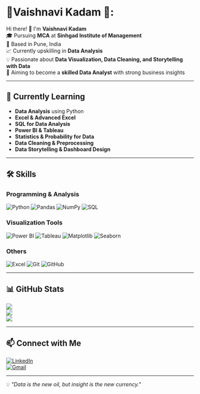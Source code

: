 # 💫Vaishnavi Kadam 💫:
Hi there! 👋 I'm **Vaishnavi Kadam**  
🎓 Pursuing **MCA** at **Sinhgad Institute of Management**  
📍 Based in Pune, India  
📈 Currently upskilling in **Data Analysis**  
💡 Passionate about **Data Visualization, Data Cleaning, and Storytelling with Data**  
🚀 Aiming to become a **skilled Data Analyst** with strong business insights

---

## 🌱 Currently Learning
- **Data Analysis** using Python
- **Excel & Advanced Excel**
- **SQL for Data Analysis**
- **Power BI & Tableau**
- **Statistics & Probability for Data**
- **Data Cleaning & Preprocessing**
- **Data Storytelling & Dashboard Design**

---

## 🛠 Skills
### Programming & Analysis
![Python](https://img.shields.io/badge/Python-3776AB?style=for-the-badge&logo=python&logoColor=white)
![Pandas](https://img.shields.io/badge/Pandas-150458?style=for-the-badge&logo=pandas&logoColor=white)
![NumPy](https://img.shields.io/badge/Numpy-013243?style=for-the-badge&logo=numpy&logoColor=white)
![SQL](https://img.shields.io/badge/SQL-4479A1?style=for-the-badge&logo=postgresql&logoColor=white)

### Visualization Tools
![Power BI](https://img.shields.io/badge/Power%20BI-F2C811?style=for-the-badge&logo=powerbi&logoColor=black)
![Tableau](https://img.shields.io/badge/Tableau-E97627?style=for-the-badge&logo=tableau&logoColor=white)
![Matplotlib](https://img.shields.io/badge/Matplotlib-003B57?style=for-the-badge&logo=python&logoColor=white)
![Seaborn](https://img.shields.io/badge/Seaborn-4E97A5?style=for-the-badge&logo=python&logoColor=white)

### Others
![Excel](https://img.shields.io/badge/Excel-217346?style=for-the-badge&logo=microsoft-excel&logoColor=white)
![Git](https://img.shields.io/badge/Git-F05032?style=for-the-badge&logo=git&logoColor=white)
![GitHub](https://img.shields.io/badge/GitHub-121011?style=for-the-badge&logo=github&logoColor=white)

---

## 📊 GitHub Stats
![](https://github-readme-stats.vercel.app/api?username=Vaishnavi-Kadam&theme=radical&hide_border=false&include_all_commits=true&count_private=true)  
![](https://github-readme-streak-stats.herokuapp.com/?user=Vaishnavi-Kadam&theme=radical&hide_border=false)  
![](https://github-readme-stats.vercel.app/api/top-langs/?username=Vaishnavi-Kadam&theme=radical&hide_border=false&layout=compact)

---

## 📫 Connect with Me
[![LinkedIn](https://img.shields.io/badge/LinkedIn-blue?style=for-the-badge&logo=linkedin)](https://www.linkedin.com/)  
[![Gmail](https://img.shields.io/badge/Email-D14836?style=for-the-badge&logo=gmail&logoColor=white)](mailto:youremail@example.com)

---

💡 *"Data is the new oil, but insight is the new currency."*
